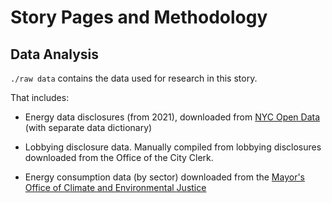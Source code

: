 # Story Pages and Methodology 

## Data Analysis 

`./raw data` contains the data used for research in this story. 

That includes: 

- Energy data disclosures (from 2021), downloaded from [NYC Open Data](https://data.cityofnewyork.us/Environment/Energy-and-Water-Data-Disclosure-for-Local-Law-84-/7x5e-2fxh) (with separate data dictionary)

- Lobbying disclosure data. Manually compiled from lobbying disclosures downloaded from the Office of the City Clerk. 

- Energy consumption data (by sector) downloaded from the [Mayor's Office of Climate and Environmental Justice](https://climate.cityofnewyork.us/initiatives/energy-and-water-map/)

